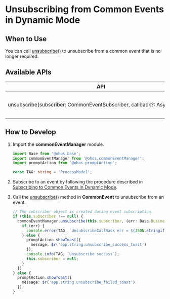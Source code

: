 # Unsubscribing from Common Events in Dynamic Mode


## When to Use

You can call [unsubscribe()](../../reference/apis-basic-services-kit/js-apis-commonEventManager.md#commoneventmanagerunsubscribe) to unsubscribe from a common event that is no longer required.


## Available APIs

| API| Description|
| -------- | -------- |
| unsubscribe(subscriber:&nbsp;CommonEventSubscriber,&nbsp;callback?:&nbsp;AsyncCallback) | Unsubscribes from a common event.|


## How to Develop

1. Import the **commonEventManager** module.
   
   ```ts
   import Base from '@ohos.base';
   import commonEventManager from '@ohos.commonEventManager';
   import promptAction from '@ohos.promptAction';

   const TAG: string = 'ProcessModel';
   ```

2. Subscribe to an event by following the procedure described in [Subscribing to Common Events in Dynamic Mode](common-event-subscription.md).

3. Call the [unsubscribe()](../../reference/apis-basic-services-kit/js-apis-commonEventManager.md#commoneventmanagerunsubscribe) method in **CommonEvent** to unsubscribe from an event.
   
   ```ts
   // The subscriber object is created during event subscription.
   if (this.subscriber !== null) {
     commonEventManager.unsubscribe(this.subscriber, (err: Base.BusinessError) => {
       if (err) {
         console.error(TAG, `UnsubscribeCallBack err = ${JSON.stringify(err)}`);
       } else {
         promptAction.showToast({
           message: $r('app.string.unsubscribe_success_toast')
         });
         console.info(TAG, `Unsubscribe success`);
         this.subscriber = null;
       }
     })
   } else {
     promptAction.showToast({
       message: $r('app.string.unsubscribe_failed_toast')
     });
   }
   ```
